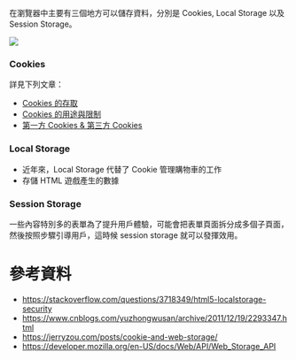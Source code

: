 在瀏覽器中主要有三個地方可以儲存資料，分別是 Cookies, Local Storage 以及 Session Storage。

![](<https://raw.githubusercontent.com/Jamison-Chen/KM-software/master/img/cookie-vs-localstorage-vs-session.png>)

### Cookies

詳見下列文章：

- [Cookies 的存取](</Web Development/Cookies/Cookies 的存取.md>)
- [Cookies 的用途與限制](</Web Development/Cookies/Cookies 的用途與限制.md>)
- [第一方 Cookies & 第三方 Cookies](</Web Development/Cookies/第一方 Cookies & 第三方 Cookies.md>)

### Local Storage

-   近年來，Local Storage 代替了 Cookie 管理購物車的工作
-   存儲 HTML 遊戲產生的數據

### Session Storage

一些內容特別多的表單為了提升用戶體驗，可能會把表單頁面拆分成多個子頁面，然後按照步驟引導用戶，這時候 session storage 就可以發揮效用。

# 參考資料

-  <https://stackoverflow.com/questions/3718349/html5-localstorage-security>
-  <https://www.cnblogs.com/yuzhongwusan/archive/2011/12/19/2293347.html>
-  <https://jerryzou.com/posts/cookie-and-web-storage/>
- <https://developer.mozilla.org/en-US/docs/Web/API/Web_Storage_API>
